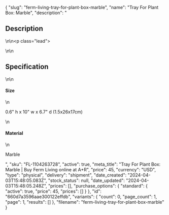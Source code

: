 {
  "slug": "ferm-living-tray-for-plant-box-marble",
  "name": "Tray For Plant Box: Marble",
  "description": "<h2>Description</h2>\n<!-- split -->\n<p class=\"lead\"> </p>\n<!-- split -->\n<h2>Specification</h2>\n<!-- split -->\n<h4>Size</h4>\n<p>0.6\" h x 10\" w x 6.7\" d (1.5x26x17cm)</p>\n<h4>Material</h4>\n<p>Marble</p>",
  "sku": "FL-1104263728",
  "active": true,
  "meta_title": "Tray For Plant Box: Marble | Buy Ferm Living online at A+R",
  "price": 45,
  "currency": "USD",
  "type": "physical",
  "delivery": "shipment",
  "date_created": "2024-04-03T15:48:05.083Z",
  "stock_status": null,
  "date_updated": "2024-04-03T15:48:05.248Z",
  "prices": [],
  "purchase_options": {
    "standard": {
      "active": true,
      "price": 45,
      "prices": []
    }
  },
  "id": "660d7a3596aae300122effdb",
  "variants": {
    "count": 0,
    "page_count": 1,
    "page": 1,
    "results": []
  },
  "filename": "ferm-living-tray-for-plant-box-marble"
}